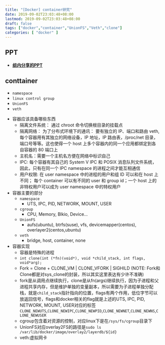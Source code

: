 ```yaml
---
title: "[Docker] container研究"
date: 2019-09-02T23:03:48+08:00
lastmod: 2019-09-02T23:03:48+08:00
draft: false
tags: ["docker","container","UnionFS","Veth","clone"]
categories: [ "docker" ]
---
```

## PPT
- [**组内分享的PPT**](/images/tom.key)
## conttainer
* `namespace`
* `linux control group`
* `UnionFS`
* `veth`

- 容器应该具备哪些东西
  - 隔离文件系统： 通过 chroot 命令切换根目录的挂载点
  - 隔离网络： 为了分布式环境下的通讯： 要有独立的 IP、端口和路由 veth, 每个容器用有其独立的网络设备，IP 地址，IP 路由表，/proc/net 目录，端口号等等。这也使得一个 host 上多个容器内的同一个应用都绑定到各自容器的 80 端口上
  - 主机名：需要一个主机名方便在网络中标识自己
  - IPC: 每个容器有其自己的 System V IPC 和 POSIX 消息队列文件系统，因此，只有在同一个 IPC namespace 的进程之间才能互相通信
  - 用户权限: 在 user namespace 中的进程的用户和组 ID 可以和在 host 上不同； 每个 container 可以有不同的 user 和 group id；一个 host 上的非特权用户可以成为 user namespace 中的特权用户
- 容器主要的部分
  - `namespace`
    - UTS, IPC, PID, NETWORK, MOUNT, USER
  - `cgroup`
    - CPU, Memory, Blkio, Device...
  - `UnionFS`
    - aufs(ubuntu), btrfs(suse), vfs, devicemapper(centos), overlayer2(centos,ubuntu)
  - `veth`
    - bridge, host, container, none
- 容器实现
  - 容器是特殊的进程
  - ```int clone(int (*fn)(void*), void *child_stack, int flags, void*arg);```
  - Fork = Clone + CLONE_VM | CLONE_VFORK | SIGHILD (NOTE: Fork和Clone都是对sys_clone的封装，所以其实这里表达有少许不准确)
  - fork是从调用点继续执行，clone是从fn(args)继续执行，因为子进程和父进程共享内存，但是维护单独的变量副本，所以需要为子进程单独分配栈，就是`child_stack`指针指向的位置，flags有两个作用，低位字节可以放返回信号，flags和docker相关的flag就是上述的UTS, IPC, PID, NETWORK, MOUNT, USER对应的标签`CLONE_NEWUTS`,`CLONE_NEWIPC`,`CLONE_NEWPID`,`CLONE_NEWNET`,`CLONE_NEWNS`,`CLONE_NEWUSER`
  - cgroup包含着对资源的控制，对应linux下是在`/sys/fs/cgroup`目录下
  - UnionFS对应overlay2FS的路径是`sudo ls /var/lib/docker/image/overlay2/layerdb/${id}`
  - veth:虚拟网卡


